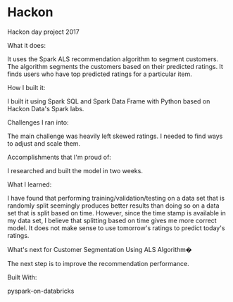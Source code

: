 # Hackon
Hackon day project 2017

What it does:

It uses the Spark ALS recommendation algorithm to segment customers. The algorithm segments the customers based on their predicted ratings. It finds users who have top predicted ratings for a particular item.

How I built it:

I built it using Spark SQL and Spark Data Frame with Python based on Hackon Data's Spark labs.

Challenges I ran into:

The main challenge was heavily left skewed ratings. I needed to find ways to adjust and scale them.

Accomplishments that I'm proud of:

I researched and built the model in two weeks.

What I learned:

I have found that performing training/validation/testing on a data set that is randomly split seemingly produces better results than doing so on a data set that is split based on time. However, since the time stamp is available in my data set, I believe that splitting based on time gives me more correct model. It does not make sense to use tomorrow's ratings to predict today's ratings.

What's next for Customer Segmentation Using ALS Algorithm�

The next step is to improve the recommendation performance.

Built With:

pyspark-on-databricks
